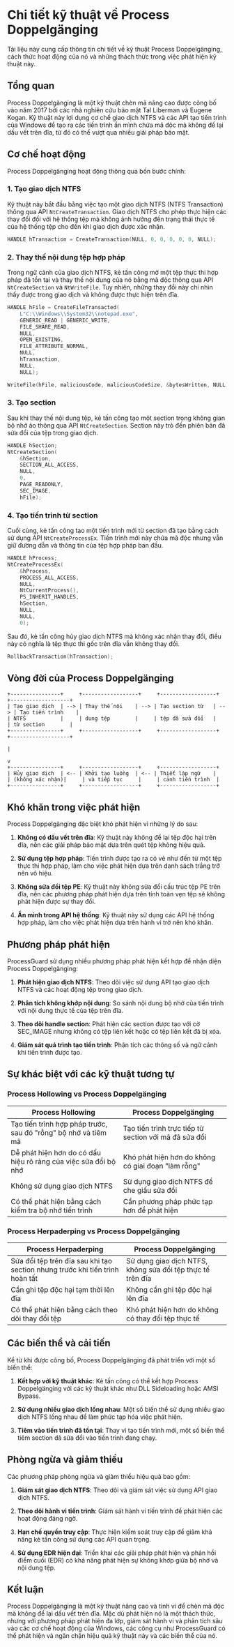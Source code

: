 # Chi tiết kỹ thuật về Process Doppelgänging

Tài liệu này cung cấp thông tin chi tiết về kỹ thuật Process Doppelgänging, cách thức hoạt động của nó và những thách thức trong việc phát hiện kỹ thuật này.

## Tổng quan

Process Doppelgänging là một kỹ thuật chèn mã nâng cao được công bố vào năm 2017 bởi các nhà nghiên cứu bảo mật Tal Liberman và Eugene Kogan. Kỹ thuật này lợi dụng cơ chế giao dịch NTFS và các API tạo tiến trình của Windows để tạo ra các tiến trình ẩn mình chứa mã độc mà không để lại dấu vết trên đĩa, từ đó có thể vượt qua nhiều giải pháp bảo mật.

## Cơ chế hoạt động

Process Doppelgänging hoạt động thông qua bốn bước chính:

### 1. Tạo giao dịch NTFS

Kỹ thuật này bắt đầu bằng việc tạo một giao dịch NTFS (NTFS Transaction) thông qua API `NtCreateTransaction`. Giao dịch NTFS cho phép thực hiện các thay đổi đối với hệ thống tệp mà không ảnh hưởng đến trạng thái thực tế của hệ thống tệp cho đến khi giao dịch được xác nhận.

```c
HANDLE hTransaction = CreateTransaction(NULL, 0, 0, 0, 0, 0, NULL);
```

### 2. Thay thế nội dung tệp hợp pháp

Trong ngữ cảnh của giao dịch NTFS, kẻ tấn công mở một tệp thực thi hợp pháp đã tồn tại và thay thế nội dung của nó bằng mã độc thông qua API `NtCreateSection` và `NtWriteFile`. Tuy nhiên, những thay đổi này chỉ nhìn thấy được trong giao dịch và không được thực hiện trên đĩa.

```c
HANDLE hFile = CreateFileTransacted(
    L"C:\\Windows\\System32\\notepad.exe",
    GENERIC_READ | GENERIC_WRITE,
    FILE_SHARE_READ,
    NULL,
    OPEN_EXISTING,
    FILE_ATTRIBUTE_NORMAL,
    NULL,
    hTransaction,
    NULL,
    NULL);

WriteFile(hFile, maliciousCode, maliciousCodeSize, &bytesWritten, NULL);
```

### 3. Tạo section

Sau khi thay thế nội dung tệp, kẻ tấn công tạo một section trong không gian bộ nhớ ảo thông qua API `NtCreateSection`. Section này trỏ đến phiên bản đã sửa đổi của tệp trong giao dịch.

```c
HANDLE hSection;
NtCreateSection(
    &hSection,
    SECTION_ALL_ACCESS,
    NULL,
    0,
    PAGE_READONLY,
    SEC_IMAGE,
    hFile);
```

### 4. Tạo tiến trình từ section

Cuối cùng, kẻ tấn công tạo một tiến trình mới từ section đã tạo bằng cách sử dụng API `NtCreateProcessEx`. Tiến trình mới này chứa mã độc nhưng vẫn giữ đường dẫn và thông tin của tệp hợp pháp ban đầu.

```c
HANDLE hProcess;
NtCreateProcessEx(
    &hProcess,
    PROCESS_ALL_ACCESS,
    NULL,
    NtCurrentProcess(),
    PS_INHERIT_HANDLES,
    hSection,
    NULL,
    NULL,
    0);
```

Sau đó, kẻ tấn công hủy giao dịch NTFS mà không xác nhận thay đổi, điều này có nghĩa là tệp thực thi gốc trên đĩa vẫn không thay đổi.

```c
RollbackTransaction(hTransaction);
```

## Vòng đời của Process Doppelgänging

```
+----------------+     +------------------+     +------------------+     +-------------------+
| Tạo giao dịch  | --> | Thay thế nội    | --> | Tạo section từ   | --> | Tạo tiến trình    |
| NTFS           |     | dung tệp        |     | tệp đã sửa đổi   |     | từ section        |
+----------------+     +------------------+     +------------------+     +-------------------+
                                                                                |
                                                                                v
+----------------+     +------------------+     +------------------+
| Hủy giao dịch  | <-- | Khởi tạo luồng  | <-- | Thiết lập ngữ    |
| (không xác nhận)|     | và tiếp tục     |     | cảnh tiến trình  |
+----------------+     +------------------+     +------------------+
```

## Khó khăn trong việc phát hiện

Process Doppelgänging đặc biệt khó phát hiện vì những lý do sau:

1. **Không có dấu vết trên đĩa**: Kỹ thuật này không để lại tệp độc hại trên đĩa, nên các giải pháp bảo mật dựa trên quét tệp không hiệu quả.

2. **Sử dụng tệp hợp pháp**: Tiến trình được tạo ra có vẻ như đến từ một tệp thực thi hợp pháp, làm cho việc phát hiện dựa trên danh sách trắng trở nên vô hiệu.

3. **Không sửa đổi tệp PE**: Kỹ thuật này không sửa đổi cấu trúc tệp PE trên đĩa, nên các phương pháp phát hiện dựa trên tính toàn vẹn tệp sẽ không phát hiện được sự thay đổi.

4. **Ẩn mình trong API hệ thống**: Kỹ thuật này sử dụng các API hệ thống hợp pháp, làm cho việc phát hiện dựa trên hành vi trở nên khó khăn.

## Phương pháp phát hiện

ProcessGuard sử dụng nhiều phương pháp phát hiện kết hợp để nhận diện Process Doppelgänging:

1. **Phát hiện giao dịch NTFS**: Theo dõi việc sử dụng API tạo giao dịch NTFS và các hoạt động tệp trong giao dịch.

2. **Phân tích không khớp nội dung**: So sánh nội dung bộ nhớ của tiến trình với nội dung thực tế của tệp trên đĩa.

3. **Theo dõi handle section**: Phát hiện các section được tạo với cờ SEC_IMAGE nhưng không có tệp liên kết hoặc có tệp liên kết đã bị xóa.

4. **Giám sát quá trình tạo tiến trình**: Phân tích các thông số và ngữ cảnh khi tiến trình được tạo.

## Sự khác biệt với các kỹ thuật tương tự

### Process Hollowing vs Process Doppelgänging

| Process Hollowing | Process Doppelgänging |
|-------------------|----------------------|
| Tạo tiến trình hợp pháp trước, sau đó "rỗng" bộ nhớ và tiêm mã | Tạo tiến trình trực tiếp từ section với mã đã sửa đổi |
| Dễ phát hiện hơn do có dấu hiệu rõ ràng của việc sửa đổi bộ nhớ | Khó phát hiện hơn do không có giai đoạn "làm rỗng" |
| Không sử dụng giao dịch NTFS | Sử dụng giao dịch NTFS để che giấu sửa đổi |
| Có thể phát hiện bằng cách kiểm tra bộ nhớ tiến trình | Cần phương pháp phức tạp hơn để phát hiện |

### Process Herpaderping vs Process Doppelgänging

| Process Herpaderping | Process Doppelgänging |
|----------------------|----------------------|
| Sửa đổi tệp trên đĩa sau khi tạo section nhưng trước khi tiến trình hoàn tất | Sử dụng giao dịch NTFS, không sửa đổi tệp thực tế trên đĩa |
| Cần ghi tệp độc hại tạm thời lên đĩa | Không cần ghi tệp độc hại lên đĩa |
| Có thể phát hiện bằng cách theo dõi thay đổi tệp | Khó phát hiện hơn do không có thay đổi tệp thực tế |

## Các biến thể và cải tiến

Kể từ khi được công bố, Process Doppelgänging đã phát triển với một số biến thể:

1. **Kết hợp với kỹ thuật khác**: Kẻ tấn công có thể kết hợp Process Doppelgänging với các kỹ thuật khác như DLL Sideloading hoặc AMSI Bypass.

2. **Sử dụng nhiều giao dịch lồng nhau**: Một số biến thể sử dụng nhiều giao dịch NTFS lồng nhau để làm phức tạp hóa việc phát hiện.

3. **Tiêm vào tiến trình đã tồn tại**: Thay vì tạo tiến trình mới, một số biến thể tiêm section đã sửa đổi vào tiến trình đang chạy.

## Phòng ngừa và giảm thiểu

Các phương pháp phòng ngừa và giảm thiểu hiệu quả bao gồm:

1. **Giám sát giao dịch NTFS**: Theo dõi và giám sát việc sử dụng API giao dịch NTFS.

2. **Theo dõi hành vi tiến trình**: Giám sát hành vi tiến trình để phát hiện các hoạt động đáng ngờ.

3. **Hạn chế quyền truy cập**: Thực hiện kiểm soát truy cập để giảm khả năng kẻ tấn công sử dụng các API quan trọng.

4. **Sử dụng EDR hiện đại**: Triển khai các giải pháp phát hiện và phản hồi điểm cuối (EDR) có khả năng phát hiện sự không khớp giữa bộ nhớ và nội dung tệp.

## Kết luận

Process Doppelgänging là một kỹ thuật nâng cao và tinh vi để chèn mã độc mà không để lại dấu vết trên đĩa. Mặc dù phát hiện nó là một thách thức, nhưng với phương pháp phát hiện đa lớp, giám sát hành vi và phân tích sâu vào các cơ chế hoạt động của Windows, các công cụ như ProcessGuard có thể phát hiện và ngăn chặn hiệu quả kỹ thuật này và các biến thể của nó.
